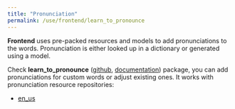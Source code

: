 ```yaml
---
title: "Pronunciation"
permalink: /use/frontend/learn_to_pronounce
---
```


**Frontend** uses pre-packed resources and models
to add pronunciations to the words. Pronunciation is either
looked up in a dictionary or generated using a model.

Check **learn_to_pronounce**
([github](https://github.com/balacoon/learn_to_pronounce), 
[documentation](../../../packages_docs/learn_to_pronounce/index.html)) package,
you can add pronunciations for custom words or adjust existing ones. 
It works with pronunciation resource repositories:

- [en_us](https://github.com/balacoon/en_us_pronunciation)
